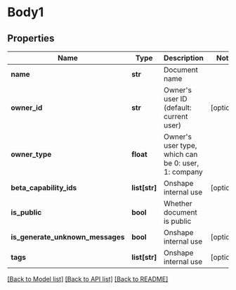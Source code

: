 # Body1

## Properties
Name | Type | Description | Notes
------------ | ------------- | ------------- | -------------
**name** | **str** | Document name | 
**owner_id** | **str** | Owner&#39;s user ID (default: current user) | [optional] 
**owner_type** | **float** | Owner&#39;s user type, which can be 0: user, 1: company | 
**beta_capability_ids** | **list[str]** | Onshape internal use | [optional] 
**is_public** | **bool** | Whether document is public | 
**is_generate_unknown_messages** | **bool** | Onshape internal use | [optional] 
**tags** | **list[str]** | Onshape internal use | [optional] 

[[Back to Model list]](../README.md#documentation-for-models) [[Back to API list]](../README.md#documentation-for-api-endpoints) [[Back to README]](../README.md)


